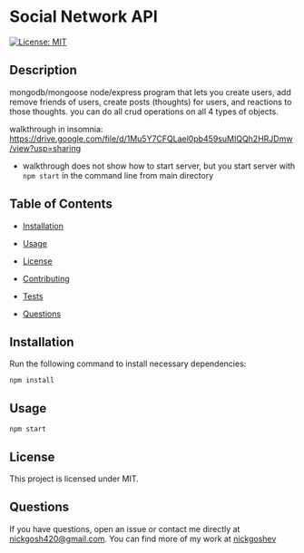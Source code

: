 # Social Network API
[![License: MIT](https://img.shields.io/badge/License-MIT-yellow.svg)](https://opensource.org/licenses/MIT)

## Description

mongodb/mongoose node/express program that lets you create users, add remove friends of users, create posts (thoughts) for users, and reactions to those thoughts. you can do all crud operations on all 4 types of objects.

walkthrough in insomnia:
https://drive.google.com/file/d/1Mu5Y7CFQLael0pb459suMIQQh2HRJDmw/view?usp=sharing

* walkthrough does not show how to start server, but you start server with ```npm start``` in the command line from main directory

## Table of Contents

* [Installation](#installation)

* [Usage](#usage)

* [License](#license)

* [Contributing](#contributing)

* [Tests](#tests)

* [Questions](#questions)

## Installation

Run the following command to install necessary dependencies:

```
npm install
```

## Usage

```
npm start
```

## License

This project is licensed under MIT.

## Questions

If you have questions, open an issue or contact me directly at nickgosh420@gmail.com. 
You can find more of my work at [nickgoshev](https://github.com/nickgoshev/)

